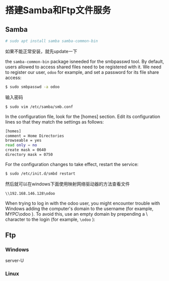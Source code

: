 # 搭建Samba和Ftp文件服务

## Samba

```sh
# sudo apt install samba samba-common-bin
```
如果不能正常安装，就先update一下

the `samba-common-bin` package isneeded for the smbpasswd tool. By default, users allowed to access shared files need to be
registered with it. We need to register our user, `odoo` for example, and set a password for its file share access:
```sh
$ sudo smbpasswd -a odoo
```
输入密码
```sh
$ sudo vim /etc/samba/smb.conf
```
In the configuration file, look for the [homes] section. Edit its configuration lines so that they
match the settings as follows:
```sh
[homes]
comment = Home Directories
browseable = yes
read only = no
create mask = 0640
directory mask = 0750
```
For the configuration changes to take effect, restart the service:
```sh
$ sudo /etc/init.d/smbd restart
```
然后就可以在windows下面使用映射网络驱动器的方法查看文件
```sh
\\192.168.146.128\odoo
```
When trying to log in with the odoo user, you might encounter trouble with Windows adding the computer's
domain to the username (for example, MYPC\odoo ). To avoid this, use an empty domain by prepending a \ character to the login (for example, `\odoo` ):


## Ftp


### Windows
server-U

### Linux


